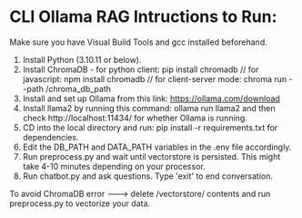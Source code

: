 # CLI Ollama RAG Intructions to Run: 

Make sure you have Visual Build Tools and gcc installed beforehand.

1) Install Python (3.10.11 or below).
2) Install ChromaDB - 
   for python client: pip install chromadb
   // for javascript: npm install chromadb
   // for client-server mode: chroma run --path /chroma_db_path
3) Install and set up Ollama from this link: https://ollama.com/download
4) Install llama2 by running this command: ollama run llama2 and then check http://localhost:11434/ for whether Ollama is running.
5) CD into the local directory and run: pip install -r requirements.txt for dependencies.
6) Edit the DB_PATH and DATA_PATH variables in the .env file accordingly.
7) Run preprocess.py and wait until vectorstore is persisted. This might take 4-10 minutes depending on your processor.
8) Run chatbot.py and ask questions. Type 'exit' to end conversation.

To avoid ChromaDB error ---> delete /vectorstore/ contents and run preprocess.py to vectorize your data.
